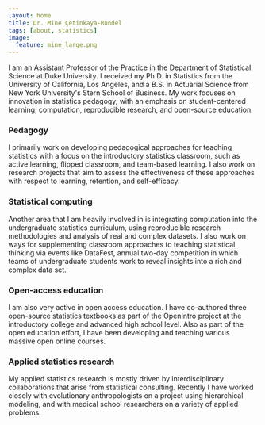 ```yaml
---
layout: home
title: Dr. Mine Çetinkaya-Rundel
tags: [about, statistics]
image:
  feature: mine_large.png
---
```


I am an Assistant Professor of the Practice in the Department of Statistical Science at Duke University. I received my Ph.D. in Statistics from the University of California, Los Angeles, and a B.S. in Actuarial Science from New York University's Stern School of Business. My work focuses on innovation in statistics pedagogy, with an emphasis on student-centered learning, computation, reproducible research, and open-source education.

### Pedagogy

I primarily work on developing pedagogical approaches for teaching statistics with a focus on the introductory statistics classroom, such as active learning, flipped classroom, and team-based learning.  I also work on research projects that aim to assess the effectiveness of these approaches with respect to learning, retention, and self-efficacy.

### Statistical computing

Another area that I am heavily involved in is integrating computation into the undergraduate statistics curriculum, using reproducible research methodologies and analysis of real and complex datasets. I also work on ways for supplementing classroom approaches to teaching statistical thinking via events like DataFest, annual two-day competition in which teams of undergraduate students work to reveal insights into a rich and complex data set.

### Open-access education

I am also very active in open access education. I have co-authored three open-source statistics textbooks as part of the OpenIntro project at the introductory college and advanced high school level. Also as part of the open education effort, I have been developing and teaching various massive open online courses.

### Applied statistics research

My applied statistics research is mostly driven by interdisciplinary collaborations that arise from statistical consulting. Recently I have worked closely with evolutionary anthropologists on a project using hierarchical modeling, and with medical school researchers on a variety of applied problems.